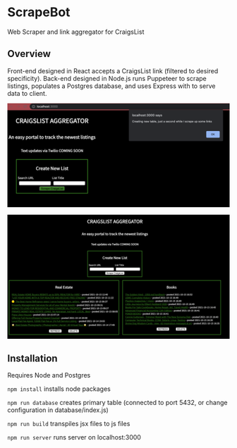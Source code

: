# ScrapeBot

Web Scraper and link aggregator for CraigsList

## Overview

Front-end designed in React accepts a CraigsList link (filtered to desired specificity). Back-end designed in Node.js runs Puppeteer to scrape listings, populates a Postgres database, and uses Express with to serve data to client.

![Before Scraping](pic1.png)

![After Scraping](pic2.png)

## Installation

Requires Node and Postgres

`npm install` installs node packages

`npm run database` creates primary table (connected to port 5432, or change configuration in database/index.js)

`npm run build` transpiles jsx files to js files

`npm run server` runs server on localhost:3000

